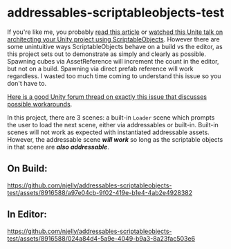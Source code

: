 # addressables-scriptableobjects-test
If you're like me, you probably [read this article](https://blog.unity.com/engine-platform/6-ways-scriptableobjects-can-benefit-your-team-and-your-code) or [watched this Unite talk on architecting your Unity project using ScriptableObjects](https://youtu.be/raQ3iHhE_Kk). However there are some unintuitive ways ScriptableObjects behave on a build vs the editor, as this project sets out to demonstrate as simply and clearly as possible. Spawning cubes via AssetReference will increment the count in the editor, but not on a build. Spawning via direct prefab reference will work regardless. I wasted too much time coming to understand this issue so you don't have to. 

[Here is a good Unity forum thread on exactly this issue that discusses possible workarounds](https://forum.unity.com/threads/scriptableobject-references-in-addressables.777155/).

In this project, there are 3 scenes: a built-in `Loader` scene which prompts the user to load the next scene, either via addressables or built-in. Built-in scenes will not work as expected with instantiated addressable assets. However, the addressable scene ***will work*** so long as the scriptable objects in that scene are ***also addressable***.

## On Build:
https://github.com/njelly/addressables-scriptableobjects-test/assets/8916588/a97e04cb-9f02-419e-b1e4-4ab2e4928382

## In Editor:
https://github.com/njelly/addressables-scriptableobjects-test/assets/8916588/024a84d4-5a9e-4049-b9a3-8a23fac503e6
